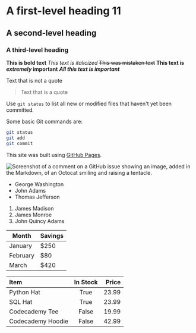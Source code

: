 
# A first-level heading 11

## A second-level heading

### A third-level heading

**This is bold text**
*This text is italicized*
~~This was mistaken text~~
**This text is *extremely* important**
***All this text is important***

Text that is not a quote

> Text that is a quote

Use `git status` to list all new or modified files that haven't yet been committed.

Some basic Git commands are:

```bash
git status
git add
git commit
```

This site was built using [GitHub Pages](https://pages.github.com/).

![Screenshot of a comment on a GitHub issue showing an image, added in the Markdown, of an Octocat smiling and raising a tentacle.](https://myoctocat.com/assets/images/base-octocat.svg)

- George Washington
- John Adams
- Thomas Jefferson

1. James Madison
2. James Monroe
3. John Quincy Adams

| Month    | Savings |
| -------- | ------- |
| January  | $250    |
| February | $80     |
| March    | $420    |

| Item              | In Stock | Price |
| :---------------- | :------: | ----: |
| Python Hat        |   True   | 23.99 |
| SQL Hat           |   True   | 23.99 |
| Codecademy Tee    |  False   | 19.99 |
| Codecademy Hoodie |  False   | 42.99 |
